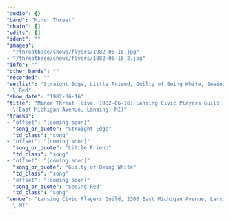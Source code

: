 ```yaml
---
"audio": {}
"band": "Minor Threat"
"chain": []
"edits": []
"ident": ""
"images":
- "/threatbase/shows/flyers/1982-06-16.jpg"
- "/threatbase/shows/flyers/1982-06-16_2.jpg"
"info": ""
"other_bands": ""
"recorded": ""
"setlist": "Straight Edge, Little Friend, Guilty of Being White, Seeing\
  \ Red"
"show_date": "1982-06-16"
"title": "Minor Threat (live, 1982-06-16: Lansing Civic Players Guild, 2300\
  \ East Michigan Avenue, Lansing, MI)"
"tracks":
- "offset": "[coming soon]"
  "song_or_quote": "Straight Edge"
  "td_class": "song"
- "offset": "[coming soon]"
  "song_or_quote": "Little Friend"
  "td_class": "song"
- "offset": "[coming soon]"
  "song_or_quote": "Guilty of Being White"
  "td_class": "song"
- "offset": "[coming soon]"
  "song_or_quote": "Seeing Red"
  "td_class": "song"
"venue": "Lansing Civic Players Guild, 2300 East Michigan Avenue, Lansing,\
  \ MI"
...
```

